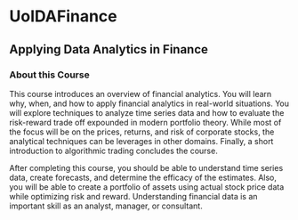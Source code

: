 # UoIDAFinance
## Applying Data Analytics in Finance

### About this Course

This course introduces an overview of financial analytics. You will learn why, when, and how to apply financial analytics in real-world situations. You will explore techniques to analyze time series data and how to evaluate the risk-reward trade off expounded in modern portfolio theory. While most of the focus will be on the prices, returns, and risk of corporate stocks, the analytical techniques can be leverages in other domains. Finally, a short introduction to algorithmic trading concludes the course.

After completing this course, you should be able to understand time series data, create forecasts, and determine the efficacy of the estimates. Also, you will be able to create a portfolio of assets using actual stock price data while optimizing risk and reward. Understanding financial data is an important skill as an analyst, manager, or consultant.
